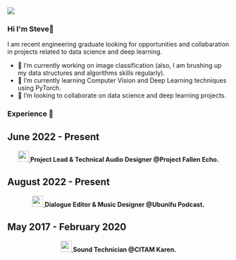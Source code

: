 <img src="https://avatars.githubusercontent.com/u/105855282?v=4" style="border: 15px;">

### Hi I'm Steve👋
I am recent engineering graduate looking for opportunities and collabaration in projects related to data science and deep learning.
- 🔭 I’m currently working on image classification (also, I am brushing up my data structures and algorithms skills regularly).
- 🌱 I’m currently learning Computer Vision and Deep Learning techniques using PyTorch.
- 🤝 I’m looking to collaborate on data science and deep learning projects. 

### Experience 🔭
## June 2022 - Present
<h4 align="center">
  <a href="https://skillicons.dev">
    <img src="https://i.ytimg.com/vi/6L7ZnZtdIgk/maxresdefault.jpg" style="width:25px; height:25px;"/>
  </a>
  Project Lead & Technical Audio Designer @<b>Project Fallen Echo</b>.
</h4>

## August 2022 - Present

<h4 align="center">
  <a href="https://skillicons.dev">
    <img src="https://stitcher.imgix.net/ffdfbcef138adc29d4c3612d595cce5852d0aa00b6e0ba182098c77ce17b247e?w=600&h=600" style="width:25px; height:25px;"/>
  </a>
  Dialogue Editor & Music Designer @<b>Ubunifu Podcast</b>.
</h4>

## May 2017 - February 2020

<h4 align="center">
  <a href="https://skillicons.dev">
    <img src="https://lh3.googleusercontent.com/p/AF1QipND8StW9xf2Fx8RcH6uxSgk6f6PEOxbSgTZzFxx=w1080-h608-p-no-v0" style="width:25px; height:25px;"/>
  </a>
  Sound Technician @<b>CITAM Karen</b>.
</h4>




